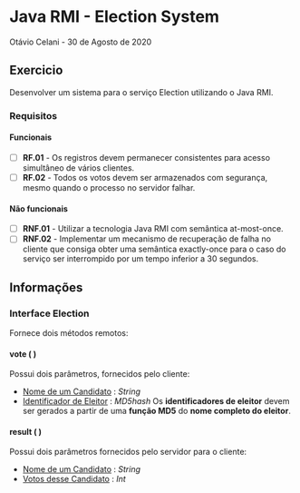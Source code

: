 # Java RMI - Election System

Otávio Celani - 30 de Agosto de 2020

## Exercicio

Desenvolver um sistema para o serviço Election utilizando o Java RMI. 

### Requisitos

#### Funcionais

- [ ] **RF.01** - Os registros devem permanecer consistentes para acesso simultâneo de vários clientes.
- [ ] **RF.02** - Todos os votos devem ser armazenados com segurança, mesmo quando o processo no servidor falhar.

#### Não funcionais

- [ ] **RNF.01** - Utilizar a tecnologia Java RMI com semântica at-most-once.
- [ ] **RNF.02** - Implementar um mecanismo de recuperação de falha no cliente que consiga obter uma semântica exactly-once para o caso do serviço ser interrompido por um tempo inferior a 30 segundos.

## Informações

### Interface Election 

Fornece dois métodos remotos:

#### vote ( )

Possui dois parâmetros, fornecidos pelo cliente:

-  <u>Nome de um Candidato</u> : *String* 
- <u>Identificador de Eleitor</u> : *MD5hash*
  Os **identificadores de eleitor** devem ser gerados a partir de uma **função MD5** do **nome completo do eleitor**.

#### result ( )

Possui dois parâmetros fornecidos pelo servidor para o cliente:

- <u>Nome de um Candidato</u> : *String*
- <u>Votos desse Candidato</u> : *Int*


